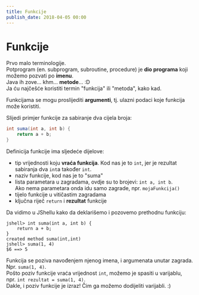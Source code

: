 ```yaml
---
title: Funkcije
publish_date: 2018-04-05 00:00
---
```


# Funkcije

Prvo malo terminologije.  
Potprogram (en. subprogram, subroutine, procedure) je **dio programa** koji možemo pozvati po **imenu**.  
Java ih zove... khm... **metode**... :D  
Ja ću najčešće koristiti termin "funkcija" ili "metoda", kako kad.

Funkcijama se mogu proslijediti **argumenti**, tj. ulazni podaci koje funkcija može koristiti.

Slijedi primjer funkcije za sabiranje dva cijela broja:
```java
int suma(int a, int b) {
    return a + b;
}
```

Definicija funkcije ima sljedeće dijelove:
- tip vrijednosti koju **vraća funkcija**. 
Kod nas je to `int`, jer je rezultat sabiranja dva `int`a također `int`.  
- naziv funkcije, kod nas je to "suma"
- lista parametara u zagradama, ovdje su to brojevi: `int a, int b`.  
Ako nema parametara onda idu samo zagrade, npr. `mojaFunkcija()`
- tijelo funkcije u vitičastim zagradama
- ključna riječ `return` i **rezultat** funkcije

Da vidimo u JShellu kako da deklarišemo i pozovemo prethodnu funkciju:
```shell
jshell> int suma(int a, int b) {
    return a + b;
}
created method suma(int,int)
jshell> suma(1, 4)
$6 ==> 5
```

Funkcija se poziva navođenjem njenog imena, i argumenata unutar zagrada.  
Npr. `suma(1, 4)`.  
Pošto poziv funkcije vraća vrijednost `int`, možemo je spasiti u varijablu,  
npr. `int rezultat = suma(1, 4)`.  
Dakle, i poziv funkcije je izraz! Čim ga možemo dodijeliti varijabli. :)








